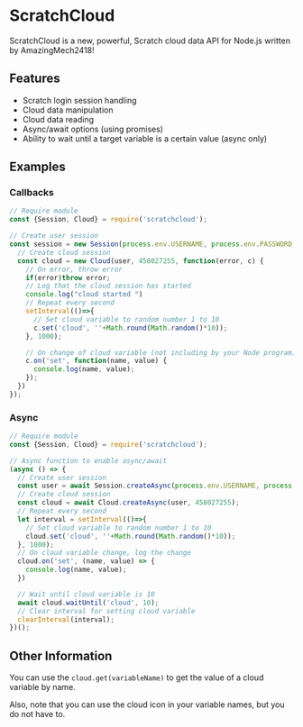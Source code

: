 # ScratchCloud

ScratchCloud is a new, powerful, Scratch cloud data API for Node.js written by AmazingMech2418! 

## Features
- Scratch login session handling
- Cloud data manipulation
- Cloud data reading
- Async/await options (using promises)
- Ability to wait until a target variable is a certain value (async only)

## Examples

### Callbacks
```js
// Require module
const {Session, Cloud} = require('scratchcloud');

// Create user session
const session = new Session(process.env.USERNAME, process.env.PASSWORD, function(user) {
  // Create cloud session
  const cloud = new Cloud(user, 458027255, function(error, c) {
    // On error, throw error
    if(error)throw error;
    // Log that the cloud session has started
    console.log("cloud started ")
    // Repeat every second
    setInterval(()=>{
      // Set cloud variable to random number 1 to 10
      c.set('cloud', ''+Math.round(Math.random()*10));
    }, 1000);

    // On change of cloud variable (not including by your Node program), display change
    c.on('set', function(name, value) {
      console.log(name, value);
    });
  })
});

```

### Async
```js
// Require module
const {Session, Cloud} = require('scratchcloud');

// Async function to enable async/await
(async () => {
  // Create user session
  const user = await Session.createAsync(process.env.USERNAME, process.env.PASSWORD);
  // Create cloud session
  const cloud = await Cloud.createAsync(user, 458027255);
  // Repeat every second
  let interval = setInterval(()=>{
    // Set cloud variable to random number 1 to 10
    cloud.set('cloud', ''+Math.round(Math.random()*10));
  }, 1000);
  // On cloud variable change, log the change
  cloud.on('set', (name, value) => {
    console.log(name, value);
  })

  // Wait until cloud variable is 10
  await cloud.waitUntil('cloud', 10);
  // Clear interval for setting cloud variable
  clearInterval(interval);
})();
```



## Other Information
You can use the `cloud.get(variableName)` to get the value of a cloud variable by name.

Also, note that you can use the cloud icon in your variable names, but you do not have to.
